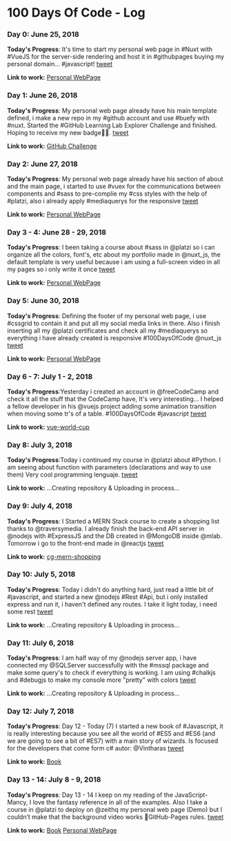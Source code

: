 # 100 Days Of Code - Log

<!-- ### Day 0: February 30, 2016 (Example 1)
##### (delete me or comment me out)

**Today's Progress**: Fixed CSS, worked on canvas functionality for the app.

**Thoughts:** I really struggled with CSS, but, overall, I feel like I am slowly getting better at it. Canvas is still new for me, but I managed to figure out some basic functionality.

**Link to work:** [Calculator App](http://www.example.com)
-->

### Day 0: June 25, 2018

**Today's Progress**: It's time to start my personal web page in #Nuxt with #VueJS for the server-side rendering and host it in #githubpages buying my personal domain... #javascript!
[tweet](https://twitter.com/cgonzalezp91/status/1011282205610520576)

**Link to work:** [Personal WebPage](https://github.com/cgonzalezp91/cgonzalezp91.git)

### Day 1: June 26, 2018

**Today's Progress**: My personal web page already have his main template defined, i make a new repo in my #github account and use #buefy with #nuxt. 
Started the #GitHub Learning Lab Explorer Challenge and finished. Hoping to receive my new badge🙏🏼. 
[tweet](https://twitter.com/cgonzalezp91/status/1011667335156060165)

**Link to work:** [GitHub Challenge](https://github.community/t5/GitHub-Learning-Lab-Explorer/Carlos-Learning-Challenge/cns-p/9207)

### Day 2: June 27, 2018

**Today's Progress**: My personal web page already have his section of about and the main page, i started to use #vuex for the communications between components and #sass to pre-complie my #css styles with the help of #platzi, also i already apply #mediaquerys for the responsive
[tweet](https://twitter.com/cgonzalezp91/status/1012103964240773126)

**Link to work:** [Personal WebPage](https://github.com/cgonzalezp91/cgonzalezp91.git)

### Day 3 - 4: June 28 - 29, 2018

**Today's Progress**: I been taking a course about #sass in @platzi so i can organize all the colors, font's, etc about my portfolio made in @nuxt_js, the default template is very useful because i am using a full-screen video in all my pages so i only write it once
[tweet](https://twitter.com/cgonzalezp91/status/1012768584374870016)

**Link to work:** [Personal WebPage](https://github.com/cgonzalezp91/cgonzalezp91.git)

### Day 5: June 30, 2018

**Today's Progress**: Defining the footer of my personal web page, i use #cssgrid to contain it and put all my social media links in there.
Also i finish inserting all my @platzi certificates and check all my #mediaquerys so everything i have already created is responsive
#100DaysOfCode @nuxt_js
[tweet](https://twitter.com/cgonzalezp91/status/1013138903941959680)

**Link to work:** [Personal WebPage](https://github.com/cgonzalezp91/cgonzalezp91.git)

### Day 6 - 7: July 1 - 2, 2018

**Today's Progress**:Yesterday i created an account in @freeCodeCamp and check it all the stuff that the CodeCamp have, It's very interesting... I helped a fellow developer in his @vuejs project adding some animation transition when moving some tr's of a table. #100DaysOfCode #javascript
[tweet](https://twitter.com/cgonzalezp91/status/1013906595007393793)

**Link to work:** [vue-world-cup](https://github.com/cgonzalezp91/vue-world-cup)

### Day 8: July 3, 2018

**Today's Progress**:Today i continued my course in @platzi about #Python. I am seeing about function with parameters (declarations and way to use them) Very cool programming lenguaje.
[tweet](https://twitter.com/cgonzalezp91/status/1014312371840540672)

**Link to work:** ...Creating repository & Uploading in process...

### Day 9: July 4, 2018

**Today's Progress**: I Started a MERN Stack course to create a shopping list thanks to @traversymedia. I already finish the back-end API server in @nodejs with #ExpressJS and the DB created in @MongoDB inside @mlab. Tomorrow i go to the front-end made in @reactjs 
[tweet](https://twitter.com/cgonzalezp91/status/1013906595007393793)

**Link to work:** [cg-mern-shopping](https://github.com/cgonzalezp91/cg-mern-shopping)

### Day 10: July 5, 2018

**Today's Progress**: Today i didn't do anything hard, just read a little bit of #javascript, and started a new @nodejs #Rest #Api, but i only installed express and run it, i haven't defined any routes. I take it light today, i need some rest 
[tweet](https://twitter.com/cgonzalezp91/status/1015017045094752257)

**Link to work:** ...Creating repository & Uploading in process...

### Day 11: July 6, 2018

**Today's Progress**:  I am half way of my @nodejs server app, i have connected my @SQLServer successfully with the #mssql package and make some query's to check if everything is working.
I am using #chalkjs and #debugjs to make my console more "pretty" with colors 
[tweet](https://twitter.com/cgonzalezp91/status/1015362140943863808)

**Link to work:** ...Creating repository & Uploading in process...


### Day 12: July 7, 2018

**Today's Progress**: Day 12 - Today (7) I started a new book of #Javascript, it is really interesting because you see all the world of #ES5 and #ES6 (and we are going to see a bit of #ES7) with a main story of wizards. Is focused for the developers that come form c# autor: @Vintharas
[tweet](https://twitter.com/cgonzalezp91/status/1015830235152113666)

**Link to work:** [Book](https://leanpub.com/getting-started-with-the-arcane-art-of-javascript-mancy-for-c-sharp-developers)

### Day 13 - 14: July 8 - 9, 2018

**Today's Progress**: Day 13 - 14 I keep on my reading of the JavaScript-Mancy, I love the fantasy reference in all of the examples. Also I take a course in @platzi to deploy on @zeithq my personal web page (Demo) but I couldn’t make that the background video works 😤GitHub-Pages rules.
[tweet](https://twitter.com/cgonzalezp91/status/1016500740985184256)

**Link to work:** [Book](https://leanpub.com/getting-started-with-the-arcane-art-of-javascript-mancy-for-c-sharp-developers) [Personal WebPage](https://github.com/cgonzalezp91/cgonzalezp91.git)
